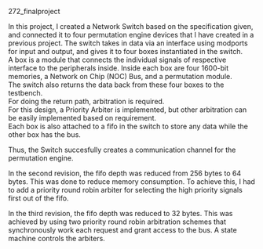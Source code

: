 272_finalproject

In this project, I created a Network Switch based on the specification given, and connected it to four permutation engine devices that I have created in a previous project. The switch takes in data via an interface using modports for input and output, and gives it to four boxes instantiated in the switch.   
A box is a module that connects the individual signals of respective interface to the peripherals inside.
Inside each box are four 1600-bit memories, a Network on Chip (NOC) Bus, and a permutation module.   
The switch also returns the data back from these four boxes to the testbench.   
For doing the return path, arbitration is required.  
For this design, a Priority Arbiter is implemented, but other arbitration can be easily implemented based on requirement.  
Each box is also attached to a fifo in the switch to store any data while the other box has the bus.  

Thus, the Switch succesfully creates a communication channel for the permutation engine.

In the second revision, the fifo depth was reduced from 256 bytes to 64 bytes. This was done to reduce memory consumption. To achieve this, I had to add a priority round robin arbiter for selecting the high priority signals first out of the fifo.

In the third revision, the fifo depth was reduced to 32 bytes. This was achieved by using two priority round robin arbitration schemes that synchronously work each request and grant access to the bus. A state machine controls the arbiters.
